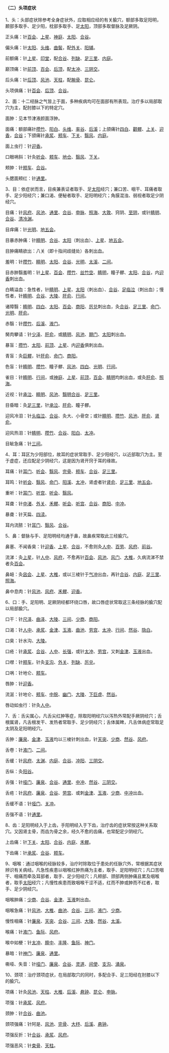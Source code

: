 #### （二）头项症状

1、头：头部症状除参考全身症状外，应取相应经的有关腧穴，额部多取足阳明，颞部多取手、足少阳，枕部多取手、足[太阳](https://www.gmzyjc.com/read/zjs/zjs3.4-0.1.1.4.0.md)，顶部多取督脉及足厥阴。

正头痛：针[百会](https://www.gmzyjc.com/read/zjs/zjs3.2.2-0.0.1.3.20.md)、[上星](https://www.gmzyjc.com/read/zjs/zjs3.2.2-0.0.1.3.23.md)、[神庭](https://www.gmzyjc.com/read/zjs/zjs3.2.2-0.0.1.3.24.md)、[太阳](https://www.gmzyjc.com/read/zjs/zjs3.4-0.1.1.4.0.md)、[合谷](https://www.gmzyjc.com/read/zjs/zjs3.1.1-3-0.1.2.3.4.md)。

偏头痛：针[太阳](https://www.gmzyjc.com/read/zjs/zjs3.4-0.1.1.4.0.md)、[头维](https://www.gmzyjc.com/read/zjs/zjs3.1.1-3-0.1.3.3.8.md)、[曲鬓](https://www.gmzyjc.com/read/zjs/zjs3.1.9-12-0.0.3.3.7.md)，配[外关](https://www.gmzyjc.com/read/zjs/zjs3.1.9-12-0.0.2.3.5.md)、[阳辅](https://www.gmzyjc.com/read/zjs/zjs3.1.9-12-0.0.3.3.38.md)。

前额痛：针[上星](https://www.gmzyjc.com/read/zjs/zjs3.2.2-0.0.1.3.23.md)、[印堂](https://www.gmzyjc.com/read/zjs/zjs3.4-0.1.1.2.0.md)，配[合谷](https://www.gmzyjc.com/read/zjs/zjs3.1.1-3-0.1.2.3.4.md)、[列缺](https://www.gmzyjc.com/read/zjs/zjs3.1.1-3-0.1.1.3.7.md)、[足三里](https://www.gmzyjc.com/read/zjs/zjs3.1.1-3-0.1.3.3.36.md)、[内庭](https://www.gmzyjc.com/read/zjs/zjs3.1.1-3-0.1.3.3.44.md)。

巅顶痛：针[前顶](https://www.gmzyjc.com/read/zjs/zjs3.2.2-0.0.1.3.21.md)、[百会](https://www.gmzyjc.com/read/zjs/zjs3.2.2-0.0.1.3.20.md)、[后顶](https://www.gmzyjc.com/read/zjs/zjs3.2.2-0.0.1.3.19.md)，配[太冲](https://www.gmzyjc.com/read/zjs/zjs3.1.9-12-0.0.4.3.3.md)、[三阴交](https://www.gmzyjc.com/read/zjs/zjs3.1.4-6-0.0.1.3.6.md)。

后头痛：针[后顶](https://www.gmzyjc.com/read/zjs/zjs3.2.2-0.0.1.3.19.md)、[风池](https://www.gmzyjc.com/read/zjs/zjs3.1.9-12-0.0.3.3.20.md)、[天柱](https://www.gmzyjc.com/read/zjs/zjs3.1.7-8-0.0.1.3.10.md)，配[腕骨](https://www.gmzyjc.com/read/zjs/zjs3.1.4-6-0.0.3.3.4.md)、[昆仑](https://www.gmzyjc.com/read/zjs/zjs3.1.7-8-0.0.1.3.60.md)。

头项俱痛：针[百会](https://www.gmzyjc.com/read/zjs/zjs3.2.2-0.0.1.3.20.md)、[后顶](https://www.gmzyjc.com/read/zjs/zjs3.2.2-0.0.1.3.19.md)、[合谷](https://www.gmzyjc.com/read/zjs/zjs3.1.1-3-0.1.2.3.4.md)。

2、面：十二经脉之气皆上于面，多种疾病均可在面部有所表现。治疗多以局部取穴为主，配肘膝以下的特定穴。

面肿：见本节津液颜面浮肿。

面痛：额部痛针[攒竹](https://www.gmzyjc.com/read/zjs/zjs3.1.7-8-0.0.1.3.2.md)、[阳白](https://www.gmzyjc.com/read/zjs/zjs3.1.9-12-0.0.3.3.14.md)、[头维](https://www.gmzyjc.com/read/zjs/zjs3.1.1-3-0.1.3.3.8.md)、[率谷](https://www.gmzyjc.com/read/zjs/zjs3.1.9-12-0.0.3.3.8.md)、[后溪](https://www.gmzyjc.com/read/zjs/zjs3.1.4-6-0.0.3.3.3.md)；上颌痛针[四白](https://www.gmzyjc.com/read/zjs/zjs3.1.1-3-0.1.3.3.2.md)、[颧髎](https://www.gmzyjc.com/read/zjs/zjs3.1.4-6-0.0.3.3.18.md)、[上关](https://www.gmzyjc.com/read/zjs/zjs3.1.9-12-0.0.3.3.3.md)、[迎香](https://www.gmzyjc.com/read/zjs/zjs3.1.1-3-0.1.2.3.20.md)，[合谷](https://www.gmzyjc.com/read/zjs/zjs3.1.1-3-0.1.2.3.4.md)；下颌痛针[承浆](https://www.gmzyjc.com/read/zjs/zjs3.2.1-0.1.1.3.22.md)、[颊车](https://www.gmzyjc.com/read/zjs/zjs3.1.1-3-0.1.3.3.6.md)、[下关](https://www.gmzyjc.com/read/zjs/zjs3.1.1-3-0.1.3.3.7.md)、[翳风](https://www.gmzyjc.com/read/zjs/zjs3.1.9-12-0.0.2.3.17.md)、[内庭](https://www.gmzyjc.com/read/zjs/zjs3.1.1-3-0.1.3.3.44.md)。

面上虫行：针[迎香](https://www.gmzyjc.com/read/zjs/zjs3.1.1-3-0.1.2.3.20.md)。

口眼㖞斜：针灸[听会](https://www.gmzyjc.com/read/zjs/zjs3.1.9-12-0.0.3.3.2.md)、[颊车](https://www.gmzyjc.com/read/zjs/zjs3.1.1-3-0.1.3.3.6.md)、[地仓](https://www.gmzyjc.com/read/zjs/zjs3.1.1-3-0.1.3.3.4.md)、[翳风](https://www.gmzyjc.com/read/zjs/zjs3.1.9-12-0.0.2.3.17.md)、[下关](https://www.gmzyjc.com/read/zjs/zjs3.1.1-3-0.1.3.3.7.md)。

颊肿：针[颊车](https://www.gmzyjc.com/read/zjs/zjs3.1.1-3-0.1.3.3.6.md)、[合谷](https://www.gmzyjc.com/read/zjs/zjs3.1.1-3-0.1.2.3.4.md)。

头腮面颊红：针[通里](https://www.gmzyjc.com/read/zjs/zjs3.1.4-6-0.0.2.3.5.md)。

3、目：依症状而言，目疾兼表证者取手、足[太阳](https://www.gmzyjc.com/read/zjs/zjs3.4-0.1.1.4.0.md)经穴；兼口苦、咽干、耳痛者取手、足少阳经穴；兼口渴、便秘者取手、足阳明经穴；角膜混浊、弱视者取足少阴经穴。

目痛：针[风府](https://www.gmzyjc.com/read/zjs/zjs3.2.2-0.0.1.3.16.md)、[风池](https://www.gmzyjc.com/read/zjs/zjs3.1.9-12-0.0.3.3.20.md)、[通里](https://www.gmzyjc.com/read/zjs/zjs3.1.4-6-0.0.2.3.5.md)、[合谷](https://www.gmzyjc.com/read/zjs/zjs3.1.1-3-0.1.2.3.4.md)、[申脉](https://www.gmzyjc.com/read/zjs/zjs3.1.7-8-0.0.1.3.62.md)、[照海](https://www.gmzyjc.com/read/zjs/zjs3.1.7-8-0.0.2.3.6.md)、[大敦](https://www.gmzyjc.com/read/zjs/zjs3.1.9-12-0.0.4.3.1.md)、窍阴、[至阴](https://www.gmzyjc.com/read/zjs/zjs3.1.7-8-0.0.1.3.67.md)，或针[睛明](https://www.gmzyjc.com/read/zjs/zjs3.1.7-8-0.0.1.3.1.md)、[合谷](https://www.gmzyjc.com/read/zjs/zjs3.1.1-3-0.1.2.3.4.md)、[清冷渊](https://www.gmzyjc.com/read/zjs/zjs3.1.9-12-0.0.2.3.11.md)。

目痒痛：针[光明](https://www.gmzyjc.com/read/zjs/zjs3.1.9-12-0.0.3.3.37.md)、[地五会](https://www.gmzyjc.com/read/zjs/zjs3.1.9-12-0.0.3.3.42.md)。

目暴赤肿痛：针[睛明](https://www.gmzyjc.com/read/zjs/zjs3.1.7-8-0.0.1.3.1.md)、[合谷](https://www.gmzyjc.com/read/zjs/zjs3.1.1-3-0.1.2.3.4.md)、[太阳](https://www.gmzyjc.com/read/zjs/zjs3.4-0.1.1.4.0.md)（刺出血）、[上星](https://www.gmzyjc.com/read/zjs/zjs3.2.2-0.0.1.3.23.md)、[地五会](https://www.gmzyjc.com/read/zjs/zjs3.1.9-12-0.0.3.3.42.md)。

目肿痛睛欲出：八关（即十指间歧缝处）各刺出血。

羞明：针[攒竹](https://www.gmzyjc.com/read/zjs/zjs3.1.7-8-0.0.1.3.2.md)、[睛明](https://www.gmzyjc.com/read/zjs/zjs3.1.7-8-0.0.1.3.1.md)、[太阳](https://www.gmzyjc.com/read/zjs/zjs3.4-0.1.1.4.0.md)、[合谷](https://www.gmzyjc.com/read/zjs/zjs3.1.1-3-0.1.2.3.4.md)、[光明](https://www.gmzyjc.com/read/zjs/zjs3.1.9-12-0.0.3.3.37.md)、[太溪](https://www.gmzyjc.com/read/zjs/zjs3.1.7-8-0.0.2.3.3.md)、[二间](https://www.gmzyjc.com/read/zjs/zjs3.1.1-3-0.1.2.3.2.md)。

目赤肿翳羞明：针[上星](https://www.gmzyjc.com/read/zjs/zjs3.2.2-0.0.1.3.23.md)、[百会](https://www.gmzyjc.com/read/zjs/zjs3.2.2-0.0.1.3.20.md)、[攒竹](https://www.gmzyjc.com/read/zjs/zjs3.1.7-8-0.0.1.3.2.md)、[丝竹空](https://www.gmzyjc.com/read/zjs/zjs3.1.9-12-0.0.2.3.23.md)、[睛明](https://www.gmzyjc.com/read/zjs/zjs3.1.7-8-0.0.1.3.1.md)，瞳子髎、[太阳](https://www.gmzyjc.com/read/zjs/zjs3.4-0.1.1.4.0.md)、[合谷](https://www.gmzyjc.com/read/zjs/zjs3.1.1-3-0.1.2.3.4.md)，内[迎香](https://www.gmzyjc.com/read/zjs/zjs3.1.1-3-0.1.2.3.20.md)刺出血。

白睛溢血：急性者，针[睛明](https://www.gmzyjc.com/read/zjs/zjs3.1.7-8-0.0.1.3.1.md)、[上星](https://www.gmzyjc.com/read/zjs/zjs3.2.2-0.0.1.3.23.md)、[太阳](https://www.gmzyjc.com/read/zjs/zjs3.4-0.1.1.4.0.md)（刺出血）、[合谷](https://www.gmzyjc.com/read/zjs/zjs3.1.1-3-0.1.2.3.4.md)、[足临泣](https://www.gmzyjc.com/read/zjs/zjs3.1.9-12-0.0.3.3.41.md)（刺出血）；慢性者，针[睛明](https://www.gmzyjc.com/read/zjs/zjs3.1.7-8-0.0.1.3.1.md)、[合谷](https://www.gmzyjc.com/read/zjs/zjs3.1.1-3-0.1.2.3.4.md)、[大陵](https://www.gmzyjc.com/read/zjs/zjs3.1.9-12-0.0.1.3.7.md)、[肝俞](https://www.gmzyjc.com/read/zjs/zjs3.1.7-8-0.0.1.3.18.md)、[行间](https://www.gmzyjc.com/read/zjs/zjs3.1.9-12-0.0.4.3.2.md)。

诸障翳：[睛明](https://www.gmzyjc.com/read/zjs/zjs3.1.7-8-0.0.1.3.1.md)、[四白](https://www.gmzyjc.com/read/zjs/zjs3.1.1-3-0.1.3.3.2.md)、[太阳](https://www.gmzyjc.com/read/zjs/zjs3.4-0.1.1.4.0.md)、[百会](https://www.gmzyjc.com/read/zjs/zjs3.2.2-0.0.1.3.20.md)、[商阳](https://www.gmzyjc.com/read/zjs/zjs3.1.1-3-0.1.2.3.1.md)、[厉兑](https://www.gmzyjc.com/read/zjs/zjs3.1.1-3-0.1.3.3.45.md)刺出血，灸[合谷](https://www.gmzyjc.com/read/zjs/zjs3.1.1-3-0.1.2.3.4.md)、[足三里](https://www.gmzyjc.com/read/zjs/zjs3.1.1-3-0.1.3.3.36.md)、[命门](https://www.gmzyjc.com/read/zjs/zjs3.2.2-0.0.1.3.4.md)、[光明](https://www.gmzyjc.com/read/zjs/zjs3.1.9-12-0.0.3.3.37.md)、[肝俞](https://www.gmzyjc.com/read/zjs/zjs3.1.7-8-0.0.1.3.18.md)。

赤翳：针[攒竹](https://www.gmzyjc.com/read/zjs/zjs3.1.7-8-0.0.1.3.2.md)、[后溪](https://www.gmzyjc.com/read/zjs/zjs3.1.4-6-0.0.3.3.3.md)、[液门](https://www.gmzyjc.com/read/zjs/zjs3.1.9-12-0.0.2.3.2.md)。

胬肉攀请：针[少泽](https://www.gmzyjc.com/read/zjs/zjs3.1.4-6-0.0.3.3.1.md)、[肝俞](https://www.gmzyjc.com/read/zjs/zjs3.1.7-8-0.0.1.3.18.md)，或[睛明](https://www.gmzyjc.com/read/zjs/zjs3.1.7-8-0.0.1.3.1.md)、[风池](https://www.gmzyjc.com/read/zjs/zjs3.1.9-12-0.0.3.3.20.md)、[期门](https://www.gmzyjc.com/read/zjs/zjs3.1.9-12-0.0.4.3.14.md)、[太阳](https://www.gmzyjc.com/read/zjs/zjs3.4-0.1.1.4.0.md)刺出血。

暴盲：[攒竹](https://www.gmzyjc.com/read/zjs/zjs3.1.7-8-0.0.1.3.2.md)、[太阳](https://www.gmzyjc.com/read/zjs/zjs3.4-0.1.1.4.0.md)、[前顶](https://www.gmzyjc.com/read/zjs/zjs3.2.2-0.0.1.3.21.md)、[上星](https://www.gmzyjc.com/read/zjs/zjs3.2.2-0.0.1.3.23.md)、内[迎香](https://www.gmzyjc.com/read/zjs/zjs3.1.1-3-0.1.2.3.20.md)俱刺出血。

青盲：灸[巨髎](https://www.gmzyjc.com/read/zjs/zjs3.1.1-3-0.1.3.3.3.md)，针[肝俞](https://www.gmzyjc.com/read/zjs/zjs3.1.7-8-0.0.1.3.18.md)、[命门](https://www.gmzyjc.com/read/zjs/zjs3.2.2-0.0.1.3.4.md)、[商阳](https://www.gmzyjc.com/read/zjs/zjs3.1.1-3-0.1.2.3.1.md)。

色盲：针[睛明](https://www.gmzyjc.com/read/zjs/zjs3.1.7-8-0.0.1.3.1.md)、[攒竹](https://www.gmzyjc.com/read/zjs/zjs3.1.7-8-0.0.1.3.2.md)、瞳子髎、[风池](https://www.gmzyjc.com/read/zjs/zjs3.1.9-12-0.0.3.3.20.md)、[四白](https://www.gmzyjc.com/read/zjs/zjs3.1.1-3-0.1.3.3.2.md)、[光明](https://www.gmzyjc.com/read/zjs/zjs3.1.9-12-0.0.3.3.37.md)、[行间](https://www.gmzyjc.com/read/zjs/zjs3.1.9-12-0.0.4.3.2.md)。

雀目：针[睛明](https://www.gmzyjc.com/read/zjs/zjs3.1.7-8-0.0.1.3.1.md)、[行间](https://www.gmzyjc.com/read/zjs/zjs3.1.9-12-0.0.4.3.2.md)，或[神庭](https://www.gmzyjc.com/read/zjs/zjs3.2.2-0.0.1.3.24.md)、[上星](https://www.gmzyjc.com/read/zjs/zjs3.2.2-0.0.1.3.23.md)、[前顶](https://www.gmzyjc.com/read/zjs/zjs3.2.2-0.0.1.3.21.md)，[百会](https://www.gmzyjc.com/read/zjs/zjs3.2.2-0.0.1.3.20.md)、[睛明](https://www.gmzyjc.com/read/zjs/zjs3.1.7-8-0.0.1.3.1.md)均刺出血，或灸[肝俞](https://www.gmzyjc.com/read/zjs/zjs3.1.7-8-0.0.1.3.18.md)、[照海](https://www.gmzyjc.com/read/zjs/zjs3.1.7-8-0.0.2.3.6.md)。

近视：针[承泣](https://www.gmzyjc.com/read/zjs/zjs3.1.1-3-0.1.3.3.1.md)、[睛明](https://www.gmzyjc.com/read/zjs/zjs3.1.7-8-0.0.1.3.1.md)、[风池](https://www.gmzyjc.com/read/zjs/zjs3.1.9-12-0.0.3.3.20.md)、[翳明](https://www.gmzyjc.com/read/zjs/zjs3.4-0.1.1.10.0.md)[合谷](https://www.gmzyjc.com/read/zjs/zjs3.1.1-3-0.1.2.3.4.md)、[足三里](https://www.gmzyjc.com/read/zjs/zjs3.1.1-3-0.1.3.3.36.md)。

目昏暗：灸[足三里](https://www.gmzyjc.com/read/zjs/zjs3.1.1-3-0.1.3.3.36.md)，针[承泣](https://www.gmzyjc.com/read/zjs/zjs3.1.1-3-0.1.3.3.1.md)、[肝俞](https://www.gmzyjc.com/read/zjs/zjs3.1.7-8-0.0.1.3.18.md)、瞳子髎。

迎风冷泪：针[头临泣](https://www.gmzyjc.com/read/zjs/zjs3.1.9-12-0.0.3.3.15.md)、[合谷](https://www.gmzyjc.com/read/zjs/zjs3.1.1-3-0.1.2.3.4.md)、灸大、小骨空；或针[睛明](https://www.gmzyjc.com/read/zjs/zjs3.1.7-8-0.0.1.3.1.md)、[攒竹](https://www.gmzyjc.com/read/zjs/zjs3.1.7-8-0.0.1.3.2.md)、[风池](https://www.gmzyjc.com/read/zjs/zjs3.1.9-12-0.0.3.3.20.md)、[肝俞](https://www.gmzyjc.com/read/zjs/zjs3.1.7-8-0.0.1.3.18.md)、[肾俞](https://www.gmzyjc.com/read/zjs/zjs3.1.7-8-0.0.1.3.23.md)。

迎风热泪：针[睛明](https://www.gmzyjc.com/read/zjs/zjs3.1.7-8-0.0.1.3.1.md)、[攒竹](https://www.gmzyjc.com/read/zjs/zjs3.1.7-8-0.0.1.3.2.md)、[合谷](https://www.gmzyjc.com/read/zjs/zjs3.1.1-3-0.1.2.3.4.md)、[阳白](https://www.gmzyjc.com/read/zjs/zjs3.1.9-12-0.0.3.3.14.md)、[太冲](https://www.gmzyjc.com/read/zjs/zjs3.1.9-12-0.0.4.3.3.md)。

目眦急痛：针[三间](https://www.gmzyjc.com/read/zjs/zjs3.1.1-3-0.1.2.3.3.md)。

4、耳：耳区为少阳部位，故耳的症状常取手、足少阳经穴，以近部取穴为主。至于虚症，还应配足少阴经穴，这是因为肾开窍于耳的缘故。

耳痛：针[耳门](https://www.gmzyjc.com/read/zjs/zjs3.1.9-12-0.0.2.3.21.md)、[听会](https://www.gmzyjc.com/read/zjs/zjs3.1.9-12-0.0.3.3.2.md)、[翳风](https://www.gmzyjc.com/read/zjs/zjs3.1.9-12-0.0.2.3.17.md)、[完骨](https://www.gmzyjc.com/read/zjs/zjs3.1.9-12-0.0.3.3.12.md)、[颊车](https://www.gmzyjc.com/read/zjs/zjs3.1.1-3-0.1.3.3.6.md)、[合谷](https://www.gmzyjc.com/read/zjs/zjs3.1.1-3-0.1.2.3.4.md)、[足三里](https://www.gmzyjc.com/read/zjs/zjs3.1.1-3-0.1.3.3.36.md)。

耳鸣：针[听会](https://www.gmzyjc.com/read/zjs/zjs3.1.9-12-0.0.3.3.2.md)、[翳风](https://www.gmzyjc.com/read/zjs/zjs3.1.9-12-0.0.2.3.17.md)、[命门](https://www.gmzyjc.com/read/zjs/zjs3.2.2-0.0.1.3.4.md)、[阳溪](https://www.gmzyjc.com/read/zjs/zjs3.1.1-3-0.1.2.3.5.md)、[太冲](https://www.gmzyjc.com/read/zjs/zjs3.1.9-12-0.0.4.3.3.md)，肾虚者针[肾俞](https://www.gmzyjc.com/read/zjs/zjs3.1.7-8-0.0.1.3.23.md)、[足三里](https://www.gmzyjc.com/read/zjs/zjs3.1.1-3-0.1.3.3.36.md)、[地五会](https://www.gmzyjc.com/read/zjs/zjs3.1.9-12-0.0.3.3.42.md)。

重听：针[耳门](https://www.gmzyjc.com/read/zjs/zjs3.1.9-12-0.0.2.3.21.md)、[听宫](https://www.gmzyjc.com/read/zjs/zjs3.1.4-6-0.0.3.3.19.md)、[听会](https://www.gmzyjc.com/read/zjs/zjs3.1.9-12-0.0.3.3.2.md)、[翳风](https://www.gmzyjc.com/read/zjs/zjs3.1.9-12-0.0.2.3.17.md)。

耳聋：针[中渚](https://www.gmzyjc.com/read/zjs/zjs3.1.9-12-0.0.2.3.3.md)、[外关](https://www.gmzyjc.com/read/zjs/zjs3.1.9-12-0.0.2.3.5.md)、[禾髎](https://www.gmzyjc.com/read/zjs/zjs3.1.1-3-0.1.2.3.19.md)、[听会](https://www.gmzyjc.com/read/zjs/zjs3.1.9-12-0.0.3.3.2.md)、[听宫](https://www.gmzyjc.com/read/zjs/zjs3.1.4-6-0.0.3.3.19.md)、[合谷](https://www.gmzyjc.com/read/zjs/zjs3.1.1-3-0.1.2.3.4.md)、[商阳](https://www.gmzyjc.com/read/zjs/zjs3.1.1-3-0.1.2.3.1.md)、[中冲](https://www.gmzyjc.com/read/zjs/zjs3.1.9-12-0.0.1.3.9.md)。

暴聋：针天扁、[四渎](https://www.gmzyjc.com/read/zjs/zjs3.1.9-12-0.0.2.3.9.md)。

耳内流脓：针[耳门](https://www.gmzyjc.com/read/zjs/zjs3.1.9-12-0.0.2.3.21.md)、[翳风](https://www.gmzyjc.com/read/zjs/zjs3.1.9-12-0.0.2.3.17.md)、[合谷](https://www.gmzyjc.com/read/zjs/zjs3.1.1-3-0.1.2.3.4.md)。

5、鼻：督脉与手、足阳明经均通于鼻，故鼻疾常取此三经腧穴。

鼻塞、不闻香臭：针[迎香](https://www.gmzyjc.com/read/zjs/zjs3.1.1-3-0.1.2.3.20.md)、[上星](https://www.gmzyjc.com/read/zjs/zjs3.2.2-0.0.1.3.23.md)、[合谷](https://www.gmzyjc.com/read/zjs/zjs3.1.1-3-0.1.2.3.4.md)，不愈则灸[人中](https://www.gmzyjc.com/read/zjs/zjs3.2.2-0.0.1.3.26.md)、[百劳](https://www.gmzyjc.com/read/zjs/zjs3.4-0.1.2.1.0.md)、[风府](https://www.gmzyjc.com/read/zjs/zjs3.2.2-0.0.1.3.16.md)、[前谷](https://www.gmzyjc.com/read/zjs/zjs3.1.4-6-0.0.3.3.2.md)。

流涕：灸[上星](https://www.gmzyjc.com/read/zjs/zjs3.2.2-0.0.1.3.23.md)，针[人中](https://www.gmzyjc.com/read/zjs/zjs3.2.2-0.0.1.3.26.md)、[风府](https://www.gmzyjc.com/read/zjs/zjs3.2.2-0.0.1.3.16.md)，不愈再针[百会](https://www.gmzyjc.com/read/zjs/zjs3.2.2-0.0.1.3.20.md)、[风池](https://www.gmzyjc.com/read/zjs/zjs3.1.9-12-0.0.3.3.20.md)、[风门](https://www.gmzyjc.com/read/zjs/zjs3.1.7-8-0.0.1.3.12.md)、[大椎](https://www.gmzyjc.com/read/zjs/zjs3.2.2-0.0.1.3.14.md)，久病流涕不禁者灸[百会](https://www.gmzyjc.com/read/zjs/zjs3.2.2-0.0.1.3.20.md)。

鼻衄：灸[囟会](https://www.gmzyjc.com/read/zjs/zjs3.2.2-0.0.1.3.22.md)、[上星](https://www.gmzyjc.com/read/zjs/zjs3.2.2-0.0.1.3.23.md)、[大椎](https://www.gmzyjc.com/read/zjs/zjs3.2.2-0.0.1.3.14.md)，或以三棱针于[气冲](https://www.gmzyjc.com/read/zjs/zjs3.1.1-3-0.1.3.3.30.md)出血，再针[合谷](https://www.gmzyjc.com/read/zjs/zjs3.1.1-3-0.1.2.3.4.md)、[内庭](https://www.gmzyjc.com/read/zjs/zjs3.1.1-3-0.1.3.3.44.md)、[足三里](https://www.gmzyjc.com/read/zjs/zjs3.1.1-3-0.1.3.3.36.md)、[照海](https://www.gmzyjc.com/read/zjs/zjs3.1.7-8-0.0.2.3.6.md)。

鼻中息肉：针[风池](https://www.gmzyjc.com/read/zjs/zjs3.1.9-12-0.0.3.3.20.md)、[风府](https://www.gmzyjc.com/read/zjs/zjs3.2.2-0.0.1.3.16.md)、[禾髎](https://www.gmzyjc.com/read/zjs/zjs3.1.1-3-0.1.2.3.19.md)、[迎香](https://www.gmzyjc.com/read/zjs/zjs3.1.1-3-0.1.2.3.20.md)。

6、口：手、足阳明、足厥阴经都环绕口唇，故口唇症状常取这三条经脉的腧穴配以局部腧穴。

口干：针[尺泽](https://www.gmzyjc.com/read/zjs/zjs3.1.1-3-0.1.1.3.5.md)、[曲泽](https://www.gmzyjc.com/read/zjs/zjs3.1.9-12-0.0.1.3.3.md)、[大陵](https://www.gmzyjc.com/read/zjs/zjs3.1.9-12-0.0.1.3.7.md)、[三间](https://www.gmzyjc.com/read/zjs/zjs3.1.1-3-0.1.2.3.3.md)、[少商](https://www.gmzyjc.com/read/zjs/zjs3.1.1-3-0.1.1.3.10.1.md)、[商阳](https://www.gmzyjc.com/read/zjs/zjs3.1.1-3-0.1.2.3.1.md)。

口渴：针[人中](https://www.gmzyjc.com/read/zjs/zjs3.2.2-0.0.1.3.26.md)、[承浆](https://www.gmzyjc.com/read/zjs/zjs3.2.1-0.1.1.3.22.md)、[金津](https://www.gmzyjc.com/read/zjs/zjs3.4-0.1.1.7.0.md)、[玉液](https://www.gmzyjc.com/read/zjs/zjs3.4-0.1.1.7.0.md)、[曲池](https://www.gmzyjc.com/read/zjs/zjs3.1.1-3-0.1.2.3.11.md)、[劳宫](https://www.gmzyjc.com/read/zjs/zjs3.1.9-12-0.0.1.3.8.md)、[太冲](https://www.gmzyjc.com/read/zjs/zjs3.1.9-12-0.0.4.3.3.md)、[行间](https://www.gmzyjc.com/read/zjs/zjs3.1.9-12-0.0.4.3.2.md)、[然谷](https://www.gmzyjc.com/read/zjs/zjs3.1.7-8-0.0.2.3.2.md)、[隐白](https://www.gmzyjc.com/read/zjs/zjs3.1.4-6-0.0.1.3.1.md)。

口臭：针水沟、[大陵](https://www.gmzyjc.com/read/zjs/zjs3.1.9-12-0.0.1.3.7.md)。

口疮：针[承浆](https://www.gmzyjc.com/read/zjs/zjs3.2.1-0.1.1.3.22.md)、[合谷](https://www.gmzyjc.com/read/zjs/zjs3.1.1-3-0.1.2.3.4.md)、[人中](https://www.gmzyjc.com/read/zjs/zjs3.2.2-0.0.1.3.26.md)、[长强](https://www.gmzyjc.com/read/zjs/zjs3.2.2-0.0.1.3.1.md)，或针[太冲](https://www.gmzyjc.com/read/zjs/zjs3.1.9-12-0.0.4.3.3.md)、[劳宫](https://www.gmzyjc.com/read/zjs/zjs3.1.9-12-0.0.1.3.8.md)，又刺[金津](https://www.gmzyjc.com/read/zjs/zjs3.4-0.1.1.7.0.md)、[玉液](https://www.gmzyjc.com/read/zjs/zjs3.4-0.1.1.7.0.md)出血。

口噤：针[颊车](https://www.gmzyjc.com/read/zjs/zjs3.1.1-3-0.1.3.3.6.md)，针灸[支沟](https://www.gmzyjc.com/read/zjs/zjs3.1.9-12-0.0.2.3.6.md)、[外关](https://www.gmzyjc.com/read/zjs/zjs3.1.9-12-0.0.2.3.5.md)、[列缺](https://www.gmzyjc.com/read/zjs/zjs3.1.1-3-0.1.1.3.7.md)、[厉兑](https://www.gmzyjc.com/read/zjs/zjs3.1.1-3-0.1.3.3.45.md)。

口㖞：针地仑、[颊车](https://www.gmzyjc.com/read/zjs/zjs3.1.1-3-0.1.3.3.6.md)。

唇肿：针[迎香](https://www.gmzyjc.com/read/zjs/zjs3.1.1-3-0.1.2.3.20.md)。

流涎：针地仑、[颊车](https://www.gmzyjc.com/read/zjs/zjs3.1.1-3-0.1.3.3.6.md)、[中脘](https://www.gmzyjc.com/read/zjs/zjs3.2.1-0.1.1.3.11.md)、[幽门](https://www.gmzyjc.com/read/zjs/zjs3.1.7-8-0.0.2.3.21.md)、[大陵](https://www.gmzyjc.com/read/zjs/zjs3.1.9-12-0.0.1.3.7.md)、[下巨虚](https://www.gmzyjc.com/read/zjs/zjs3.1.1-3-0.1.3.3.39.md)、[然谷](https://www.gmzyjc.com/read/zjs/zjs3.1.7-8-0.0.2.3.2.md)。

唇动如虫行：针灸[人中](https://www.gmzyjc.com/read/zjs/zjs3.2.2-0.0.1.3.26.md)。

7、舌：舌尖属心，凡舌尖红肿等症，除取阳明经穴以泻热外常配手厥阴经穴；舌根属肾，凡舌根发干、发热者常取手、足少阴经穴；舌体属睥，凡舌体病症常取足太阴及足阳明经穴。

舌肿：[廉泉](https://www.gmzyjc.com/read/zjs/zjs3.2.1-0.1.1.3.21.md)、[金津](https://www.gmzyjc.com/read/zjs/zjs3.4-0.1.1.7.0.md)、[玉液](https://www.gmzyjc.com/read/zjs/zjs3.4-0.1.1.7.0.md)均以三棱针刺出血，针[天突](https://www.gmzyjc.com/read/zjs/zjs3.2.1-0.1.1.3.20.1.md)、[少商](https://www.gmzyjc.com/read/zjs/zjs3.1.1-3-0.1.1.3.10.1.md)、[然谷](https://www.gmzyjc.com/read/zjs/zjs3.1.7-8-0.0.2.3.2.md)、[风府](https://www.gmzyjc.com/read/zjs/zjs3.2.2-0.0.1.3.16.md)。

舌卷：针[液门](https://www.gmzyjc.com/read/zjs/zjs3.1.9-12-0.0.2.3.2.md)、[二间](https://www.gmzyjc.com/read/zjs/zjs3.1.1-3-0.1.2.3.2.md)。

舌缓：针[风府](https://www.gmzyjc.com/read/zjs/zjs3.2.2-0.0.1.3.16.md)、[太渊](https://www.gmzyjc.com/read/zjs/zjs3.1.1-3-0.1.1.3.9.md)、[内庭](https://www.gmzyjc.com/read/zjs/zjs3.1.1-3-0.1.3.3.44.md)、[合谷](https://www.gmzyjc.com/read/zjs/zjs3.1.1-3-0.1.2.3.4.md)、[冲阳](https://www.gmzyjc.com/read/zjs/zjs3.1.1-3-0.1.3.3.42.md)、[三阴交](https://www.gmzyjc.com/read/zjs/zjs3.1.4-6-0.0.1.3.6.md)。

舌纵：灸[阳谷](https://www.gmzyjc.com/read/zjs/zjs3.1.4-6-0.0.3.3.5.md)。

舌强：针[哑门](https://www.gmzyjc.com/read/zjs/zjs3.2.2-0.0.1.3.15.md)、[廉泉](https://www.gmzyjc.com/read/zjs/zjs3.2.1-0.1.1.3.21.md)、[合谷](https://www.gmzyjc.com/read/zjs/zjs3.1.1-3-0.1.2.3.4.md)、[通里](https://www.gmzyjc.com/read/zjs/zjs3.1.4-6-0.0.2.3.5.md)、[中冲](https://www.gmzyjc.com/read/zjs/zjs3.1.9-12-0.0.1.3.9.md)、[然谷](https://www.gmzyjc.com/read/zjs/zjs3.1.7-8-0.0.2.3.2.md)、[三阴交](https://www.gmzyjc.com/read/zjs/zjs3.1.4-6-0.0.1.3.6.md)。

舌疮：针[风府](https://www.gmzyjc.com/read/zjs/zjs3.2.2-0.0.1.3.16.md)、[廉泉](https://www.gmzyjc.com/read/zjs/zjs3.2.1-0.1.1.3.21.md)、[合谷](https://www.gmzyjc.com/read/zjs/zjs3.1.1-3-0.1.2.3.4.md)、[劳宫](https://www.gmzyjc.com/read/zjs/zjs3.1.9-12-0.0.1.3.8.md)、或刺[金津](https://www.gmzyjc.com/read/zjs/zjs3.4-0.1.1.7.0.md)、[玉液](https://www.gmzyjc.com/read/zjs/zjs3.4-0.1.1.7.0.md)、[少商](https://www.gmzyjc.com/read/zjs/zjs3.1.1-3-0.1.1.3.10.1.md)、[中冲](https://www.gmzyjc.com/read/zjs/zjs3.1.9-12-0.0.1.3.9.md)出血。

舌缓不语：针[哑门](https://www.gmzyjc.com/read/zjs/zjs3.2.2-0.0.1.3.15.md)、[关冲](https://www.gmzyjc.com/read/zjs/zjs3.1.9-12-0.0.2.3.1.md)。

舌强不语：针[通里](https://www.gmzyjc.com/read/zjs/zjs3.1.4-6-0.0.2.3.5.md)。

8、齿：足阳明经入于上齿，手阳明经入于下齿，治疗齿的症状常按这种关系取穴。又因肾主骨，而齿为骨之余，经久不愈的齿痛，也常配足少阴经穴。

上齿痛：针[下关](https://www.gmzyjc.com/read/zjs/zjs3.1.1-3-0.1.3.3.7.md)、[太阳](https://www.gmzyjc.com/read/zjs/zjs3.4-0.1.1.4.0.md)、[合谷](https://www.gmzyjc.com/read/zjs/zjs3.1.1-3-0.1.2.3.4.md)、[内庭](https://www.gmzyjc.com/read/zjs/zjs3.1.1-3-0.1.3.3.44.md)、[禾髎](https://www.gmzyjc.com/read/zjs/zjs3.1.1-3-0.1.2.3.19.md)。

下齿痛：针[承浆](https://www.gmzyjc.com/read/zjs/zjs3.2.1-0.1.1.3.22.md)、[合谷](https://www.gmzyjc.com/read/zjs/zjs3.1.1-3-0.1.2.3.4.md)、[颊车](https://www.gmzyjc.com/read/zjs/zjs3.1.1-3-0.1.3.3.6.md)。

9、咽喉：通过咽喉的经脉较多，治疗时除取位于患处的任脉穴外，常根据其症状辨识有关病经。凡急性疾患以咽喉红肿热痛为主者，取手、足阳明经穴；凡口苦咽干、咽痛而牵及耳部者，取手、足少阳经穴；凡颊部、颈部两侧肿痛且累及咽喉者，取手[太阳](https://www.gmzyjc.com/read/zjs/zjs3.4-0.1.1.4.0.md)经穴；凡慢性疾患而致咽喉干涩不适，红而不肿或肿而不红者，取手、足少阴经穴。

咽喉肿痛：[少商](https://www.gmzyjc.com/read/zjs/zjs3.1.1-3-0.1.1.3.10.1.md)、[合谷](https://www.gmzyjc.com/read/zjs/zjs3.1.1-3-0.1.2.3.4.md)、[金津](https://www.gmzyjc.com/read/zjs/zjs3.4-0.1.1.7.0.md)、[玉液](https://www.gmzyjc.com/read/zjs/zjs3.4-0.1.1.7.0.md)刺出血。

咽喉急痛：针[风池](https://www.gmzyjc.com/read/zjs/zjs3.1.9-12-0.0.3.3.20.md)、[大椎](https://www.gmzyjc.com/read/zjs/zjs3.2.2-0.0.1.3.14.md)、[曲池](https://www.gmzyjc.com/read/zjs/zjs3.1.1-3-0.1.2.3.11.md)、[合谷](https://www.gmzyjc.com/read/zjs/zjs3.1.1-3-0.1.2.3.4.md)、[三间](https://www.gmzyjc.com/read/zjs/zjs3.1.1-3-0.1.2.3.3.md)、[液门](https://www.gmzyjc.com/read/zjs/zjs3.1.9-12-0.0.2.3.2.md)、[少商](https://www.gmzyjc.com/read/zjs/zjs3.1.1-3-0.1.1.3.10.1.md)。

慢性咽痛：针[廉泉](https://www.gmzyjc.com/read/zjs/zjs3.2.1-0.1.1.3.21.md)、[天突](https://www.gmzyjc.com/read/zjs/zjs3.2.1-0.1.1.3.20.1.md)、[合谷](https://www.gmzyjc.com/read/zjs/zjs3.1.1-3-0.1.2.3.4.md)、[三间](https://www.gmzyjc.com/read/zjs/zjs3.1.1-3-0.1.2.3.3.md)、[大陵](https://www.gmzyjc.com/read/zjs/zjs3.1.9-12-0.0.1.3.7.md)、[然谷](https://www.gmzyjc.com/read/zjs/zjs3.1.7-8-0.0.2.3.2.md)、[太溪](https://www.gmzyjc.com/read/zjs/zjs3.1.7-8-0.0.2.3.3.md)。

喉痛：针[液门](https://www.gmzyjc.com/read/zjs/zjs3.1.9-12-0.0.2.3.2.md)、[鱼际](https://www.gmzyjc.com/read/zjs/zjs3.1.1-3-0.1.1.3.10.md)、[风府](https://www.gmzyjc.com/read/zjs/zjs3.2.2-0.0.1.3.16.md)。

喉中如梗：针[太冲](https://www.gmzyjc.com/read/zjs/zjs3.1.9-12-0.0.4.3.3.md)、[膻中](https://www.gmzyjc.com/read/zjs/zjs3.2.1-0.1.1.3.16.md)、[丰隆](https://www.gmzyjc.com/read/zjs/zjs3.1.1-3-0.1.3.3.40.md)、[鱼际](https://www.gmzyjc.com/read/zjs/zjs3.1.1-3-0.1.1.3.10.md)、[神门](https://www.gmzyjc.com/read/zjs/zjs3.1.4-6-0.0.2.3.7.md)。

暴暗：针[神门](https://www.gmzyjc.com/read/zjs/zjs3.1.4-6-0.0.2.3.7.md)、[廉泉](https://www.gmzyjc.com/read/zjs/zjs3.2.1-0.1.1.3.21.md)、[通里](https://www.gmzyjc.com/read/zjs/zjs3.1.4-6-0.0.2.3.5.md)。

嘶哑、失音：针[哑门](https://www.gmzyjc.com/read/zjs/zjs3.2.2-0.0.1.3.15.md)、[廉泉](https://www.gmzyjc.com/read/zjs/zjs3.2.1-0.1.1.3.21.md)、[合谷](https://www.gmzyjc.com/read/zjs/zjs3.1.1-3-0.1.2.3.4.md)、[灵道](https://www.gmzyjc.com/read/zjs/zjs3.1.4-6-0.0.2.3.4.md)、[间使](https://www.gmzyjc.com/read/zjs/zjs3.1.9-12-0.0.1.3.5.md)、[支沟](https://www.gmzyjc.com/read/zjs/zjs3.1.9-12-0.0.2.3.6.md)、[涌泉](https://www.gmzyjc.com/read/zjs/zjs3.1.7-8-0.0.2.3.1.md)。

10、颈项：治疗颈项症状，在局部取穴的同时，多配合手、足三阳经在肘膝以下的腧穴。

项痛：针灸[风池](https://www.gmzyjc.com/read/zjs/zjs3.1.9-12-0.0.3.3.20.md)、[天柱](https://www.gmzyjc.com/read/zjs/zjs3.1.7-8-0.0.1.3.10.md)、[大椎](https://www.gmzyjc.com/read/zjs/zjs3.2.2-0.0.1.3.14.md)、[后溪](https://www.gmzyjc.com/read/zjs/zjs3.1.4-6-0.0.3.3.3.md)、[悬钟](https://www.gmzyjc.com/read/zjs/zjs3.1.9-12-0.0.3.3.39.md)、[昆仑](https://www.gmzyjc.com/read/zjs/zjs3.1.7-8-0.0.1.3.60.md)、[申脉](https://www.gmzyjc.com/read/zjs/zjs3.1.7-8-0.0.1.3.62.md)。

项强：针[承浆](https://www.gmzyjc.com/read/zjs/zjs3.2.1-0.1.1.3.22.md)、[风府](https://www.gmzyjc.com/read/zjs/zjs3.2.2-0.0.1.3.16.md)。

颈肿：针[合谷](https://www.gmzyjc.com/read/zjs/zjs3.1.1-3-0.1.2.3.4.md)、[曲池](https://www.gmzyjc.com/read/zjs/zjs3.1.1-3-0.1.2.3.11.md)。

颈项强痛：针阿是、[风池](https://www.gmzyjc.com/read/zjs/zjs3.1.9-12-0.0.3.3.20.md)、[完骨](https://www.gmzyjc.com/read/zjs/zjs3.1.9-12-0.0.3.3.12.md)、[大杼](https://www.gmzyjc.com/read/zjs/zjs3.1.7-8-0.0.1.3.11.md)、[后溪](https://www.gmzyjc.com/read/zjs/zjs3.1.4-6-0.0.3.3.3.md)、[悬钟](https://www.gmzyjc.com/read/zjs/zjs3.1.9-12-0.0.3.3.39.md)。

项强反折：针[合谷](https://www.gmzyjc.com/read/zjs/zjs3.1.1-3-0.1.2.3.4.md)、[承浆](https://www.gmzyjc.com/read/zjs/zjs3.2.1-0.1.1.3.22.md)、[风府](https://www.gmzyjc.com/read/zjs/zjs3.2.2-0.0.1.3.16.md)。

项强恶风：针[束骨](https://www.gmzyjc.com/read/zjs/zjs3.1.7-8-0.0.1.3.65.md)、[天柱](https://www.gmzyjc.com/read/zjs/zjs3.1.7-8-0.0.1.3.10.md)。
